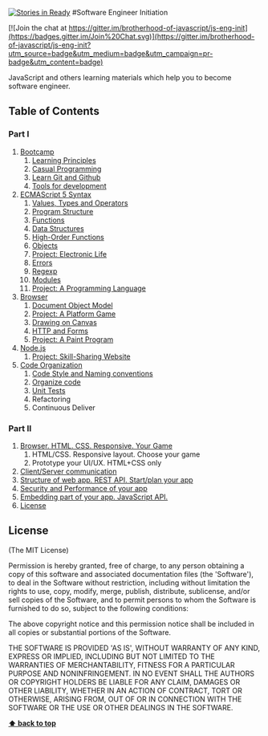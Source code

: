 [![Stories in Ready](https://badge.waffle.io/brotherhood-of-javascript/js-eng-init.png?label=ready&title=Ready)](https://waffle.io/brotherhood-of-javascript/js-eng-init)
#Software Engineer Initiation

[![Join the chat at https://gitter.im/brotherhood-of-javascript/js-eng-init](https://badges.gitter.im/Join%20Chat.svg)](https://gitter.im/brotherhood-of-javascript/js-eng-init?utm_source=badge&utm_medium=badge&utm_campaign=pr-badge&utm_content=badge)

JavaScript and others learning materials which help you to become software engineer.

## Table of Contents

### Part I

1. [Bootcamp](00-bootcamp/bootcamp.md) 
    1. [Learning Principles](00-bootcamp/learning-principles.md)
    1. [Casual Programming](00-bootcamp/casual-programming.md)
    1. [Learn Git and Github](00-bootcamp/learn-git-and-github.md)
    1. [Tools for development](00-bootcamp/tools-for-development.md)
1. [ECMAScript 5 Syntax](01-syntax/syntax.md)
    1. [Values, Types and Operators](01-syntax/00-values-types-operators/values-types-operators.md)
    1. [Program Structure](01-syntax/01-program-structure/program-structure.md)
    1. [Functions](01-syntax/02-functions/functions.md)
    1. [Data Structures](01-syntax/03-data-structures/data-structures.md)
    1. [High-Order Functions](01-syntax/04-high-order-functions/high-order-functions.md)
    1. [Objects](01-syntax/05-objects/objects.md)
    1. [Project: Electronic Life](01-syntax/06-project-elife/project-elife.md)
    1. [Errors](01-syntax/07-error/error.md)
    1. [Regexp](01-syntax/08-regexp/regexp.md)
    1. [Modules](01-syntax/09-modules/modules.md)
    1. [Project: A Programming Language](01-syntax/10-project-egg/project-egg.md)
1. [Browser](browser)
    1. [Document Object Model](browser/dom.md)
    1. [Project: A Platform Game](browser/project-platform-game.md)
    1. [Drawing on Canvas](browser/drawing-on-canvas.md)
    1. [HTTP and Forms](browser/http-and-forms.md)
    1. [Project: A Paint Program](browser/project-paint-program.md)
1. [Node.js](nodejs)
    1. [Project: Skill-Sharing Website](dds)
1. [Code Organization](organize-code)
    1. [Code Style and Naming conventions](bootcamp/code-style.md)
    1. [Organize code](organize-code/modules.md)
    1. [Unit Tests](organize-code/unit-tests.md)
    1. Refactoring
    1. Continuous Deliver


### Part II

1.  [Browser. HTML. CSS. Responsive. Your Game](/week-4)
    1. HTML/CSS. Responsive layout. Choose your game
    1. Prototype your UI/UX. HTML+CSS only
1. [Client/Server communication](/week-5)
1. [ Structure of web app. REST API. Start/plan your app](/week-6)
1. [Security and Performance of your app](/week-7)
1. [Embedding part of your app. JavaScript API.](/week-8)
1. [License](#License)
 

## License

(The MIT License)

Permission is hereby granted, free of charge, to any person obtaining
a copy of this software and associated documentation files (the
'Software'), to deal in the Software without restriction, including
without limitation the rights to use, copy, modify, merge, publish,
distribute, sublicense, and/or sell copies of the Software, and to
permit persons to whom the Software is furnished to do so, subject to
the following conditions:

The above copyright notice and this permission notice shall be
included in all copies or substantial portions of the Software.

THE SOFTWARE IS PROVIDED 'AS IS', WITHOUT WARRANTY OF ANY KIND,
EXPRESS OR IMPLIED, INCLUDING BUT NOT LIMITED TO THE WARRANTIES OF
MERCHANTABILITY, FITNESS FOR A PARTICULAR PURPOSE AND NONINFRINGEMENT.
IN NO EVENT SHALL THE AUTHORS OR COPYRIGHT HOLDERS BE LIABLE FOR ANY
CLAIM, DAMAGES OR OTHER LIABILITY, WHETHER IN AN ACTION OF CONTRACT,
TORT OR OTHERWISE, ARISING FROM, OUT OF OR IN CONNECTION WITH THE
SOFTWARE OR THE USE OR OTHER DEALINGS IN THE SOFTWARE.

**[⬆ back to top](#table-of-contents)**
